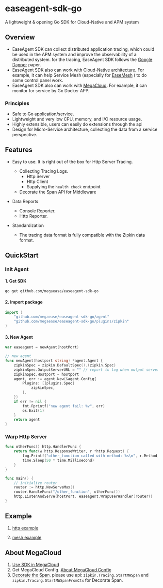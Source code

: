 # easeagent-sdk-go

A lightweight & opening Go SDK for Cloud-Native and APM system
## Overview

- EaseAgent SDK can collect distributed application tracing, which could be used in the APM system and improve the observability of a distributed system. for the tracing, EaseAgent SDK follows the [Google Dapper](https://research.google/pubs/pub36356/) paper. 
- EaseAgent SDK also can work with Cloud-Native architecture. For example, it can help Service Mesh (especially for [EaseMesh](https://github.com/megaease/easemesh/) ) to do some control panel work.
- EaseAgent SDK also can work with [MegaCloud](https://cloud.megaease.com/). For example, it can monitor for service by Go Docker APP.

### Principles
- Safe to Go application/service.
- Lightweight and very low CPU, memory, and I/O resource usage.
- Highly extensible, users can easily do extensions through the api
- Design for Micro-Service architecture, collecting the data from a service perspective.

## Features
* Easy to use. It is right out of the box for Http Server Tracing.
  * Collecting Tracing Logs.
    * Http Server
    * Http Client
    * Supplying the `health check` endpoint
  * Decorate the Span API for Middleware

* Data Reports
  * Console Reporter.
  * Http Reporter.

* Standardization
    * The tracing data format is fully compatible with the Zipkin data format.

## QuickStart
### Init Agent
#### 1. Get SDK
```shell
go get github.com/megaease/easeagent-sdk-go
```
#### 2. Import package

```go
import (
	"github.com/megaease/easeagent-sdk-go/agent"
    "github.com/megaease/easeagent-sdk-go/plugins/zipkin"
)
```
#### 3. New Agent
```go
var easeagent = newAgent(hostPort)

// new agent
func newAgent(hostport string) *agent.Agent {
    zipkinSpec = zipkin.DefaultSpec().(zipkin.Spec)
	zipkinSpec.OutputServerURL = "" // report to log when output server is ""
	zipkinSpec.Hostport = hostport
	agent, err := agent.New(&agent.Config{
		Plugins: []plugins.Spec{
			zipkinSpec,
		},
	})
	if err != nil {
		fmt.Fprintf("new agent fail: %v", err)
	    os.Exit(1)
	}
	return agent
}
```
### Warp Http Server
```go
func otherFunc() http.HandlerFunc {
	return func(w http.ResponseWriter, r *http.Request) {
		log.Printf("other_function called with method: %s\n", r.Method)
		time.Sleep(50 * time.Millisecond)
	}
}

func main() {
	// initialize router
	router := http.NewServeMux()
	router.HandleFunc("/other_function", otherFunc())
	http.ListenAndServe(hostPort, easeagent.WrapUserHandler(router))
}
```
## Example

1. [http example](./example/http/main.go)

2. [mesh example](./example/mesh/main.go)

## About MegaCloud 
1. [Use SDK in MegaCloud](./doc/how-to-use.md)
2. Get MegaCloud Config. [About MegaCloud Config](./doc/megacloud-config.md)
3. [Decorate the Span](./doc/middleware-span.md). please use api: `zipkin.Tracing.StartMWSpan` and `zipkin.Tracing.StartMWSpanFromCtx` for Decorate Span.


